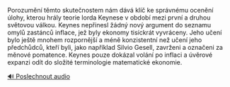 
Porozumění těmto skutečnostem nám dává klíč ke správnému ocenění úlohy, kterou hrály teorie lorda Keynese v období mezi první a druhou světovou válkou. Keynes nepřinesl žádný nový argument do seznamu omylů zastánců inflace, jež byly ekonomy tisíckrát vyvráceny. Jeho učení bylo ještě mnohem rozpornější a méně konzistentní než učení jeho předchůdců, kteří byli, jako například Silvio Gesell, zavrženi a označeni za měnové pomatence. Keynes pouze dokázal volání po inflaci a úvěrové expanzi odít do složité terminologie matematické ekonomie.

[🔊 Poslechnout audio](/data/7-paragraphs/audio/chapter_156/para_001-Porozumn-tmto-skutenostem-nm-dv-kl-ke-spr.mp3)

